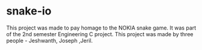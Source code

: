 # snake-io
This project was made to pay homage to the NOKIA snake game. It was part of the 2nd semester Engineering C project. 
This project was made by three people - Jeshwanth, Joseph ,Jeril.
